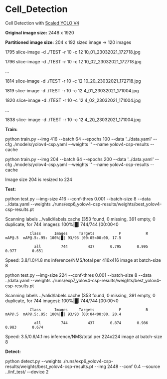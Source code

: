 # Cell_Detection
Cell Detection with [Scaled YOLO V4](https://github.com/WongKinYiu/ScaledYOLOv4)

**Original image size:** 2448 x 1920

**Partitioned image size:** 204 x 192 sized image -> 120 images

 1795  slice-image -d ./TEST -r 10 -c 12 10_01_23032021_172718.jpg
 
 1796  slice-image -d ./TEST -r 10 -c 12 10_02_23032021_172718.jpg
 
 ...
 
 1814  slice-image -d ./TEST -r 10 -c 12 10_20_23032021_172718.jpg

 1819  slice-image -d ./TEST -r 10 -c 12 4_01_23032021_171004.jpg
 
 1820  slice-image -d ./TEST -r 10 -c 12 4_02_23032021_171004.jpg
 
 ...
 
 1838  slice-image -d ./TEST -r 10 -c 12 4_20_23032021_171004.jpg


**Train:**

python train.py --img 416 --batch 64 --epochs 100 --data '../data.yaml' --cfg ./models/yolov4-csp.yaml --weights '' --name yolov4-csp-results --cache


python train.py --img 204 --batch 64 --epochs 200 --data '../data.yaml' --cfg ./models/yolov4-csp.yaml --weights '' --name yolov4-csp-results --cache


Image size 204 is resized to 224


**Test:**

python test.py --img-size 416 --conf-thres 0.001 --batch-size 8 --data ../data.yaml --weights ./runs/exp6_yolov4-csp-results/weights/best_yolov4-csp-results.pt

Scanning labels ../valid/labels.cache (353 found, 0 missing, 391 empty, 0 duplicate, for 744 images): 100%|█| 744/744 [00:00<0

               Class      Images     Targets           P           R      mAP@.5  mAP@.5:.95: 100%|█| 93/93 [00:05<00:00, 17.5
               
                 all         744         437       0.795       0.995       0.977       0.651
                 
Speed: 3.8/1.0/4.8 ms inference/NMS/total per 416x416 image at batch-size 8



python test.py --img-size 224 --conf-thres 0.001 --batch-size 8 --data ../data.yaml --weights ./runs/exp7_yolov4-csp-results/weights/best_yolov4-csp-results.pt

Scanning labels ../valid/labels.cache (353 found, 0 missing, 391 empty, 0 duplicate, for 744 images): 100%|█| 744/744 [00:00<0

               Class      Images     Targets           P           R      mAP@.5  mAP@.5:.95: 100%|█| 93/93 [00:04<00:00, 20.4
               
                 all         744         437       0.874       0.986       0.983       0.674
                 
Speed: 3.5/0.6/4.1 ms inference/NMS/total per 224x224 image at batch-size 8


**Detect:**

python detect.py --weights ./runs/exp6_yolov4-csp-results/weights/best_yolov4-csp-results.pt --img 2448 --conf 0.4 --source ../inf_test/ --device 2
